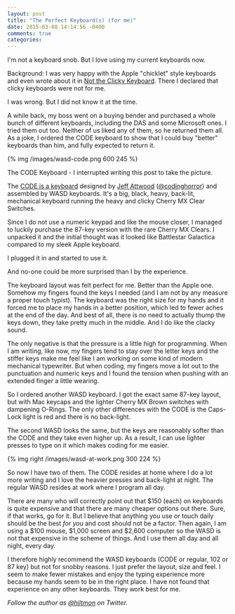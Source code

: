 ```yaml
---
layout: post
title: "The Perfect Keyboard(s) (for me)"
date: 2015-03-08 14:14:56 -0400
comments: true
categories: 
---
```


I'm not a keyboard snob. But I love using my current keyboards now. 

Background: I was very happy with the Apple "chicklet" style keyboards and even wrote about it in [Not the Clicky Keyboard](http://hiltmon.com/blog/2013/09/05/not-the-clicky-keyboard/). There I declared that clicky keyboards were not for me.

I was wrong. But I did not know it at the time.

A while back, my boss went on a buying bender and purchased a whole bunch of different keyboards, including the DAS and some Microsoft ones. I tried them out too. Neither of us liked any of them, so he returned them all. As a joke, I ordered the CODE keyboard to show that I could buy "better" keyboards than him, and fully expected to return it.

{% img /images/wasd-code.png 600 245 %}

<span class="light">The CODE Keyboard - I interrupted writing this post to take the picture.</span>

The [CODE is a keyboard](http://blog.codinghorror.com/the-code-keyboard/) designed by [Jeff Attwood](http://blog.codinghorror.com/) ([@codinghorror](https://twitter.com/codinghorror)) and assembled by WASD keyboards. It's a big, black, heavy, back-lit, mechanical keyboard running the heavy and clicky Cherry MX Clear Switches.

Since I do not use a numeric keypad and like the mouse closer, I managed to luckily purchase the 87-key version with the rare Cherry MX Clears. I unpacked it and the initial thought was it looked like Battlestar Galactica compared to my sleek Apple keyboard.

I plugged it in and started to use it.

And no-one could be more surprised than I by the experience.

The keyboard layout was felt perfect for me. Better than the Apple one. Somehow my fingers found the keys I needed (and I am not by any measure a proper touch typist). The keyboard was the right size for my hands and it forced me to place my hands in a better position, which led to fewer aches at the end of the day. And best of all, there is no need to actually thump the keys down, they take pretty much in the middle. And I do like the clacky sound.

The only negative is that the pressure is a little high for programming. When I am writing, like now, my fingers tend to stay over the letter keys and the stiffer keys make me feel like I am working on some kind of modern mechanical typewriter. But when coding, my fingers move a lot out to the punctuation and numeric keys and I found the tension when pushing with an extended finger a little wearing.

So I ordered another WASD keyboard. I got the exact same 87-key layout, but with Mac keycaps and the lighter Cherry MX Brown switches with dampening O-Rings. The only other differences with the CODE is the Caps-Lock light is red and there is no back-light.

The second WASD looks the same, but the keys are reasonably softer than the CODE and they take even higher up. As a result, I can use lighter presses to type on it which makes coding for me easier.

{% img right /images/wasd-at-work.png 300 224 %}

So now I have two of them. The CODE resides at home where I do a lot more writing and I love the heavier presses and back-light at night. The regular WASD resides at work where I program all day.

There are many who will correctly point out that $150 (each) on keyboards is quite expensive and that there are many cheaper options out there. Sure, if that works, go for it. But I believe that anything you use or touch daily should be the best *for you* and cost should not be a factor. Then again, I am using a $100 mouse, $1,000 screen and $2,600 computer so the WASD is not that expensive in the scheme of things. And I use them all day and all night, every day.

I therefore highly recommend the WASD keyboards (CODE or regular, 102 or 87 key) but not for snobby reasons. I just prefer the layout, size and feel. I seem to make fewer mistakes and enjoy the typing experience more because my hands seem to be in the right place. I have not found that experience on any other keyboards. They work best for me.

*Follow the author as [@hiltmon](http://twitter.com/hiltmon) on Twitter.*